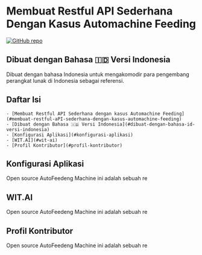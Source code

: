 <!-- # Simple Restful API Automachine Feeding Node JS Express WIT.AI -->
# Membuat Restful API Sederhana Dengan Kasus Automachine Feeding
[![GitHub repo](https://img.shields.io/badge/Repo-GitHub-yellow.svg)](https://github.com/selaluimbang/restfulapi-node-witai-autofeeding)

## Dibuat dengan Bahasa 🇮🇩 Versi Indonesia

Dibuat dengan bahasa Indonesia untuk mengakomodir para pengembang perangkat lunak di Indonesia sebagai referensi.

## Daftar Isi
    - [Membuat Restful API Sederhana dengan kasus Automachine Feeding](#membuat-restful-aPI-sederhana-dengan-kasus-automachine-feeding)
    - [Dibuat dengan Bahasa 🇮🇩 Versi Indonesia](#dibuat-dengan-bahasa-id-versi-indonesia)
    - [Konfigurasi Aplikasi](#konfigurasi-aplikasi)
    - [WIT.AI](#wit-ai)
    - [Profil Kontributor](#profil-kontributor)

## Konfigurasi Aplikasi
Open source AutoFeedeng Machine ini adalah sebuah re

## WIT.AI
Open source AutoFeedeng Machine ini adalah sebuah re

## Profil Kontributor
Open source AutoFeedeng Machine ini adalah sebuah re
